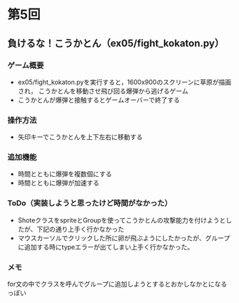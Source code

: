 # 第5回
## 負けるな！こうかとん（ex05/fight_kokaton.py）
### ゲーム概要
- ex05/fight_kokaton.pyを実行すると，1600x900のスクリーンに草原が描画され，
こうかとんを移動させ飛び回る爆弾から逃げるゲーム
- こうかとんが爆弾と接触するとゲームオーバーで終了する
### 操作方法
- 矢印キーでこうかとんを上下左右に移動する
### 追加機能
- 時間とともに爆弾を複数個にする
- 時間とともに爆弾が加速する
### ToDo（実装しようと思ったけど時間がなかった）
- ShoteクラスをspriteとGroupを使ってこうかとんの攻撃能力を付けようとしたが、下記の通り上手く行かなかった
- マウスカーソルでクリックした所に卵が飛ぶようにしたかったが、グループに追加する時にtypeエラーが出てしまい上手く行かなかった。
### メモ
for文の中でクラスを呼んでグループに追加しようとするとおかしなかとになるっぽい